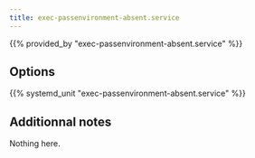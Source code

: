 ```yaml
---
title: exec-passenvironment-absent.service
---
```


{{% provided_by "exec-passenvironment-absent.service" %}}

## Options

{{% systemd_unit "exec-passenvironment-absent.service" %}}

## Additionnal notes

Nothing here.